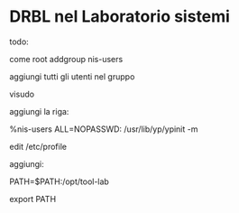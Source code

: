 # DRBL nel Laboratorio sistemi



todo:

come root
 addgroup nis-users
 
 aggiungi tutti gli utenti nel gruppo
 
 visudo 
 
 aggiungi la riga:
 
 %nis-users ALL=NOPASSWD: /usr/lib/yp/ypinit -m
 
 
 edit /etc/profile
 
 aggiungi:
 
 PATH=$PATH:/opt/tool-lab
 
 export PATH
  
